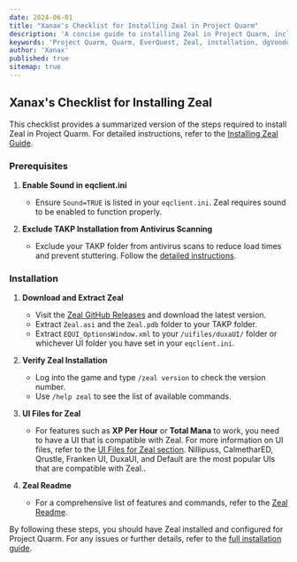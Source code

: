 ```yaml
---
date: 2024-06-01
title: "Xanax's Checklist for Installing Zeal in Project Quarm"
description: 'A concise guide to installing Zeal in Project Quarm, including prerequisites, download links, and configuration tips.'
keywords: 'Project Quarm, Quarm, EverQuest, Zeal, installation, dgVoodoo, compatibility settings'
author: 'Xanax'
published: true
sitemap: true
---
```


## Xanax's Checklist for Installing Zeal

This checklist provides a summarized version of the steps required to install Zeal in Project Quarm. For detailed instructions, refer to the [Installing Zeal Guide](../wiki/installing-the-game#step-4-installing-zeal-).

### Prerequisites

1. **Enable Sound in eqclient.ini**

   - Ensure `Sound=TRUE` is listed in your `eqclient.ini`. Zeal requires sound to be enabled to function properly.

2. **Exclude TAKP Installation from Antivirus Scanning**
   - Exclude your TAKP folder from antivirus scans to reduce load times and prevent stuttering. Follow the [detailed instructions](../wiki/installing-the-game#prerequisite-2-required-excluding-your-takp-installation).

### Installation

1. **Download and Extract Zeal**

   - Visit the [Zeal GitHub Releases](https://github.com/iamclint/Zeal/releases) and download the latest version.
   - Extract `Zeal.asi` and the `Zeal.pdb` folder to your TAKP folder.
   - Extract `EQUI_OptionsWindow.xml` to your `/uifiles/duxaUI/` folder or whichever UI folder you have set in your `eqclient.ini`.

2. **Verify Zeal Installation**

   - Log into the game and type `/zeal version` to check the version number.
   - Use `/help zeal` to see the list of available commands.

3. **UI Files for Zeal**

   - For features such as **XP Per Hour** or **Total Mana** to work, you need to have a UI that is compatible with Zeal. For more information on UI files, refer to the [UI Files for Zeal section](../wiki/after-installing-the-game#where-to-get-quarm-user-interfaces). Nillipuss, CalmetharED, Qrustle, Franken UI, DuxaUI, and Default are the most popular UIs that are compatible with Zeal..

4. **Zeal Readme**

   - For a comprehensive list of features and commands, refer to the [Zeal Readme](../2024-05-30-zeal-readme).

By following these steps, you should have Zeal installed and configured for Project Quarm. For any issues or further details, refer to the [full installation guide](../wiki/installing-the-game).
